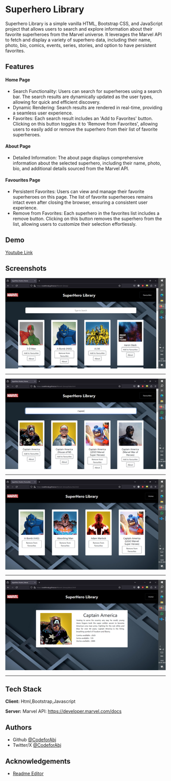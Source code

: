 
# Superhero Library

Superhero Library is a  simple vanilla HTML, Bootstrap CSS, and JavaScript project that allows users to search and explore information about their favorite superheroes from the Marvel universe. It leverages the Marvel API to fetch and display a variety of superhero data, including their name, photo, bio, comics, events, series, stories, and option to have persistent favorites.
## Features
#### Home Page

   - Search Functionality: Users can search for superheroes using a search bar. The search results are dynamically updated as the user types, allowing for quick and efficient discovery.
   - Dynamic Rendering: Search results are rendered in real-time, providing a seamless user experience.
   - Favorites: Each search result includes an 'Add to Favorites' button. Clicking on this button toggles it to 'Remove from Favorites', allowing users to easily add or remove the superhero from their list of favorite superheroes.

#### About Page

- Detailed Information: The about page displays comprehensive information about the selected superhero, including their name, photo, bio, and additional details sourced from the Marvel API.

#### Favourites Page

- Persistent Favorites: Users can view and manage their favorite superheroes on this page. The list of favorite superheroes remains intact even after closing the browser, ensuring a consistent user experience.
- Remove from Favorites: Each superhero in the favorites list includes a remove button. Clicking on this button removes the superhero from the list, allowing users to customize their selection effortlessly.
## Demo

[Youtube Link](https://youtu.be/MgebGiw1Yz4)


## Screenshots

![Homepage](https://github.com/CodeforAbj/Marvel-Library/blob/7134182737ebadd97cf9667d1fb14a613157e361/screenshots/Home.png)
___

![Search Result](https://github.com/CodeforAbj/Marvel-Library/blob/7134182737ebadd97cf9667d1fb14a613157e361/screenshots/Search.png)
___

![Favourites](https://github.com/CodeforAbj/Marvel-Library/blob/7134182737ebadd97cf9667d1fb14a613157e361/screenshots/favourites.png)
___
![About page](https://github.com/CodeforAbj/Marvel-Library/blob/7134182737ebadd97cf9667d1fb14a613157e361/screenshots/about.png)
___ 
## Tech Stack

**Client:** Html,Bootstrap,Javascript

**Server:** Marvel API:  https://developer.marvel.com/docs 


## Authors

- Github [@CodeforAbj](https://www.github.com/@CodeforAbj)
- Twitter/X [@CodeforAbj](https://twitter.com/codeforabj)

## Acknowledgements

 - [Readme Editor](https://readme.so/editor)

